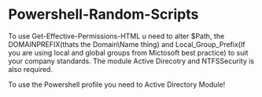 # Powershell-Random-Scripts

To use Get-Effective-Permissions-HTML u need to alter $Path, the DOMAINPREFIX(thats the Domain\Name thing) and Local_Group_Prefix(If you are using local and global groups from Mictosoft best practice) to suit your company standards. The module Active Direcotry and NTFSSecurity is also required.


To use the Powershell profile you need to Active Directory Module!
